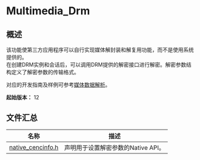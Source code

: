 # Multimedia_Drm

<!--Kit: AVCodec Kit-->
<!--Subsystem: Multimedia-->
<!--Owner: @zhanghongran-->
<!--Designer: @dpy2650--->
<!--Tester: @cyakee-->
<!--Adviser: @zengyawen-->

## 概述

该功能使第三方应用程序可以自行实现媒体解封装和解复用功能，而不是使用系统提供的。<br> 在创建DRM实例和会话后，可以调用DRM提供的解密接口进行解密。解密参数结构定义了解密参数的传输格式。

对应的开发指南及样例可参考[媒体数据解析](../../media/avcodec/audio-video-demuxer.md)。

**起始版本：** 12

## 文件汇总

| 名称 | 描述 |
| -- | -- |
| [native_cencinfo.h](capi-native-cencinfo-h.md) | 声明用于设置解密参数的Native API。 |
